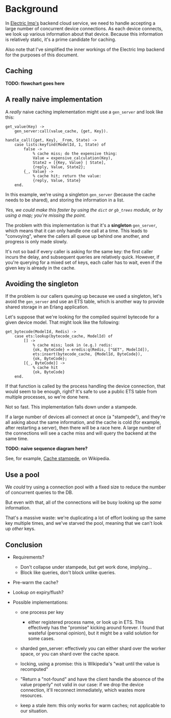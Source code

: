 # Background

In [Electric Imp's](electric-imp) backend cloud service, we need to handle
accepting a large number of concurrent device connections. As each device
connects, we look up various information about that device. Because this
information is relatively static, it's a prime candidate for caching.

Also note that I've simplified the inner workings of the Electric Imp backend
for the purposes of this document.

## Caching

**TODO: flowchart goes here**

## A really naive implementation

A *really* naive caching implementation might use a `gen_server`
and look like this:

    get_value(Key) ->
        gen_server:call(value_cache, {get, Key}).

    handle_call({get, Key}, _From, State) ->
        case lists:keyfind(ModelId, 1, State) of
            false ->
                % cache miss; do the expensive thing:
                Value = expensive_calculation(Key),
                State2 = [{Key, Value} | State],
                {reply, Value, State2};
            {_, Value} ->
                % cache hit; return the value:
                {reply, Value, State}
        end.

In this example, we're using a singleton `gen_server` (because the cache needs
to be shared), and storing the information in a list.

*Yes, we could make this faster by using the `dict` or `gb_trees` module, or
by using a map; you're missing the point.*

The problem with this implementation is that it's a **singleton** `gen_server`,
which means that it can only handle one call at a time. This leads to
"convoying", where the callers all queue up behind one another, and progress is
only made slowly.

It's not so bad if every caller is asking for the same key: the first caller
incurs the delay, and subsequent queries are relatively quick. However, if
you're querying for a mixed set of keys, each caller has to wait, even if the
given key is already in the cache.

## Avoiding the singleton

If the problem is our callers queuing up because we used a singleton, let's
avoid the `gen_server` and use an ETS table, which is another way to provide
shared storage in an Erlang application.

Let's suppose that we're looking for the compiled squirrel bytecode for a given
device model. That might look like the following: 


    get_bytecode(ModelId, Redis) ->
        case ets:lookup(bytecode_cache, ModelId) of
            [] ->
                % cache miss; look in (e.g.) redis:
                {ok, ByteCode} = eredis:q(Redis, ["GET", ModelId]),
                ets:insert(bytecode_cache, {ModelId, ByteCode}),
                {ok, ByteCode};
            [{_, ByteCode}] ->
                % cache hit
                {ok, ByteCode}
        end.

If that function is called by the process handling the device connection, that
would seem to be enough, right? It's safe to use a public ETS table from
multiple processes, so we're done here.

Not so fast. This implementation falls down under a stampede.

If a large number of devices all connect at once (a "stampede"), and they're
all asking about the same information, and the cache is cold (for example,
after restarting a server), then there will be a race here. A large number of
the connections will see a cache miss and will query the backend at the same
time.

**TODO: naive sequence diagram here?**

See, for example, [Cache stampede](wiki-cache-stampede), on Wikipedia.

 [wiki-cache-stampede]: https://en.wikipedia.org/wiki/Cache_stampede

## Use a pool

We *could* try using a connection pool with a fixed size to reduce the number
of concurrent queries to the DB.

But even with that, all of the connections will be busy looking up the *same*
information.

That's a massive waste: we're duplicating a lot of effort looking up the same
key multiple times, and we've starved the pool, meaning that we can't look up
*other* keys.

## Conclusion

- Requirements?
  - Don't collapse under stampede, but get work done, implying...
  - Block like queries, don't block unlike queries.
- Pre-warm the cache?
- Lookup _on_ expiry/flush?

- Possible implementations:
  - one process per key
    - either registered process name, or look up in ETS. This effectively has
      the "promise" kicking around forever. I found that wasteful (personal
      opinion), but it might be a valid solution for some cases.
  - sharded gen_server: effectively you can either shard over the worker space,
    or you can shard over the cache space.
  - locking, using a promise: this is Wikipedia's "wait until the value is
    recomputed"

  - "Return a "not-found" and have the client handle the absence of the value
    properly" not valid in our case: if we drop the device connection, it'll
    reconnect immediately, which wastes more resources.
  - keep a stale item: this only works for warm caches; not applicable to our
    situation.
